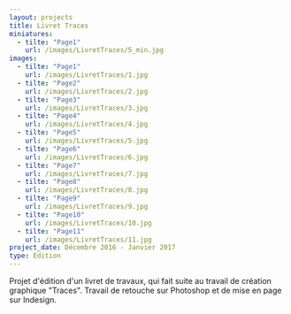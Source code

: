 ```yaml
---
layout: projects
title: Livret Traces
miniatures:
  - tilte: "Page1"
    url: /images/LivretTraces/5_min.jpg
images:
  - tilte: "Page1"
    url: /images/LivretTraces/1.jpg
  - tilte: "Page2"
    url: /images/LivretTraces/2.jpg
  - tilte: "Page3"
    url: /images/LivretTraces/3.jpg
  - tilte: "Page4"
    url: /images/LivretTraces/4.jpg
  - tilte: "Page5"
    url: /images/LivretTraces/5.jpg
  - tilte: "Page6"
    url: /images/LivretTraces/6.jpg
  - tilte: "Page7"
    url: /images/LivretTraces/7.jpg
  - tilte: "Page8"
    url: /images/LivretTraces/8.jpg
  - tilte: "Page9"
    url: /images/LivretTraces/9.jpg
  - tilte: "Page10"
    url: /images/LivretTraces/10.jpg
  - tilte: "Page11"
    url: /images/LivretTraces/11.jpg
project_date: Décembre 2016 - Janvier 2017
type: Edition
---
```

Projet d'édition d'un livret de travaux, qui fait suite au travail de création graphique "Traces".
Travail de retouche sur Photoshop et de mise en page sur Indesign.
